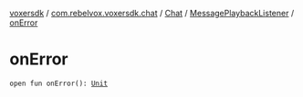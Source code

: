 [voxersdk](../../../index.md) / [com.rebelvox.voxersdk.chat](../../index.md) / [Chat](../index.md) / [MessagePlaybackListener](index.md) / [onError](./on-error.md)

# onError

`open fun onError(): `[`Unit`](https://kotlinlang.org/api/latest/jvm/stdlib/kotlin/-unit/index.html)
